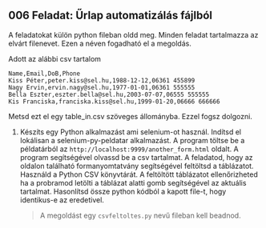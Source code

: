 ## 006 Feladat: Űrlap automatizálás fájlból

A feladatokat külön python fileban oldd meg. Minden feladat tartalmazza az elvárt filenevet. Ezen a néven fogadható el a megoldás.

Adott az alábbi csv tartalom
```
Name,Email,DoB,Phone
Kiss Péter,peter.kiss@sel.hu,1988-12-12,06361 455899
Nagy Ervin,ervin.nagy@sel.hu,1977-01-01,06361 555555
Bella Eszter,eszter.bella@sel.hu,2003-07-07,06555 555555
Kis Franciska,franciska.kiss@sel.hu,1999-01-20,06666 666666
```
Metsd ezt el egy table_in.csv szöveges állományba. Ezzel fogsz dolgozni.

1) Készíts egy Python alkalmazást ami selenium-ot használ. Indítsd el lokálisan a selenium-py-peldatar alkalmazást. A program töltse be a példatárból az `http://localhost:9999/another_form.html` oldalt. A program segítségével olvassd be a csv tartalmat. A feladatod, hogy az oldalon található formanyomtatvány segítségével feltöltsd a táblázatot. Használd a Python CSV könyvtárát. A feltöltött táblázatot ellenőrizheted ha a probramod letölti a táblázat alatti gomb segítségével az aktuális tartalmat. Hasonlítsd össze python kódból a kapott file-t, hogy identikus-e az eredetivel.
    > A megoldást egy `csvfeltoltes.py` nevű fileban kell beadnod.
